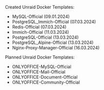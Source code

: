 Created Unraid Docker Templates:

- MySQL-Official (09.01.2024)
- PostgreSQL_Immich-Official (07.03.2024)
- Redis-Official (07.03.2024)
- Immich-Official (11.03.2024)
- PostgreSQL-Official (13.03.2024)
- PostgreSQL_Alpine-Official (13.03.2024)
- Nginx-Proxy-Manager-Official (16.03.2024)


Planned Unraid Docker Templates:

- ONLYOFFICE-MySQL-Official
- ONLYOFFICE-Mail-Official
- ONLYOFFICE-Document-Official
- ONLYOFFICE-Community-Official
